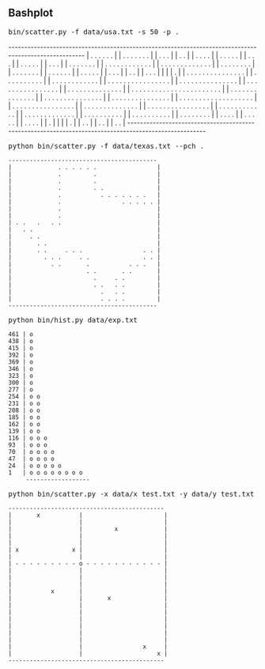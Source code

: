 <h2>Bashplot</h2>
<pre>bin/scatter.py -f data/usa.txt -s 50 -p .</pre>
	------------------------------------------------------------------------------------------------------
	|                   . . . . . .                                                                       |
	|               . . .         . . . .                                                                 |
	|             . .                   .                                                                 |
	|             . .                                                                                     |
	|             . . . .                                                                                 |
	|           . . . .                 .                                                                 |
	|             . . .                                                                                   |
	|       . . .   . .                                                                                   |
	|         .   . .                                                                                     |
	|             . .         . . . .   .                                                                 |
	|       .   . . . .       . . . . . . .                                                               |
	|             . . . . . . . . .     . . . .                                                           |
	|                 . . . . .             . . .                                                         |
	|                   . . . .             . . .                                                         |
	|                 . . .                   . . .                                                       |
	|               . . .                       . .                                                       |
	|           . . .                                                                                     |
	|           . .                                                                                       |
	| . . .                                                                                               |
	|                                                                                                     |
	|                                                                             .                       |
	|                                                   . . . . . . . . . . . . . . .                     |
	|                                                   . .   . .         .     .   . . .               . |
	|                                                   . .   . .         .     .   . . . . .           . |
	|                                                   . . . . . .       . . . .   .   . . .         . . |
	|                                                   .     .   . . . . .     .   .   . . .       . . . |
	|                                                   .     .     .     .     . . . . . . . . . .   . . |
	|                                                   .           .     . . . .     . . . . . .     . . |
	|                                                   . . . . . . . . . . .   . .   . . . . . . . . . . |
	|                                                   .       .     .     . . . . . . . .   .     . .   |
	|                                                   .   .   .     .     .     . . . . . . . . . .     |
	|                                                   . . .   .     .     .     .   . . . . . . . .     |
	|                                                     .   . . . . . . . . . . .   . .   . . . . .     |
	|                                                     .     .     .   . . .   . . . . . . . . . .     |
	|                                                     .     .     .   .   .   .   . . . . . . . .     |
	|                                                     . . . .     .   .   . . .   . . . . . . .       |
	|                                                       . . .     .   .       . . . . .   . .         |
	|                                                         . . .   . . .       . . . . .   . .         |
	|                                                               . . .         . . . . . . .           |
	|                                                                   . . .     . . . . . . .           |
	|                                                                     . .   . .   . .   . .           |
	|                                                                         . .           . .           |
	|                                                                         . .           . . .         |
	|                                                                         . .             . .         |
	|                                                                                         .           |
	|                                                                                                     |
	|                   .                                                                                 |
	|                   . .                                                                               |
	|                     . .                                                                             |
	|                     . .                                                                             |
	------------------------------------------------------------------------------------------------------

<pre>python bin/scatter.py -f data/texas.txt --pch .</pre>
	------------------------------------------
	|             . . . . . .                 |
	|             .         .                 |
	|             .         .                 |
	|             .         . .               |
	|             .           . . . . . . .   |
	|             .                 . . . . . |
	|             .                           |
	|             .                           |
	| . .   .   . .                           |
	|   . .                                   |
	|     . .                                 |
	|       . .                               |
	|       . .     . . .                 . . |
	|         . . .     . .               . . |
	|           . .       .           . . .   |
	|                     . .       . .       |
	|                       .     . .         |
	|                       . .   . .         |
	|                         .   . .         |
	|                         . . . .         |
	------------------------------------------


<pre>python bin/hist.py data/exp.txt</pre>
	461 | o                
	438 | o                
	415 | o                
	392 | o                
	369 | o                
	346 | o                
	323 | o                
	300 | o                
	277 | o                
	254 | o o              
	231 | o o              
	208 | o o              
	185 | o o              
	162 | o o              
	139 | o o              
	116 | o o o            
	93  | o o o            
	70  | o o o o          
	47  | o o o o          
	24  | o o o o o        
	1   | o o o o o o o o  
	     ------------------


<pre>python bin/scatter.py -x data/x_test.txt -y data/y_test.txt</pre>
	--------------------------------------------
	|       x           |                       |
	|                   |                       |
	|                   |         x             |
	|                   |                       |
	|                   |                       |
	| x               x |                       |
	|                   |                       |
	| - - - - - - - - - o - - - - - - - - - - - |
	|                   |                       |
	|                   |                       |
	|                   |                       |
	|           x       |                       |
	|                   |       x               |
	|                   |                       |
	|                   |                       |
	|                   |                       |
	|                   |                       |
	|                   |                       |
	|                   |                       |
	|                   |                 x     |
	|                   |                     x |
	--------------------------------------------
